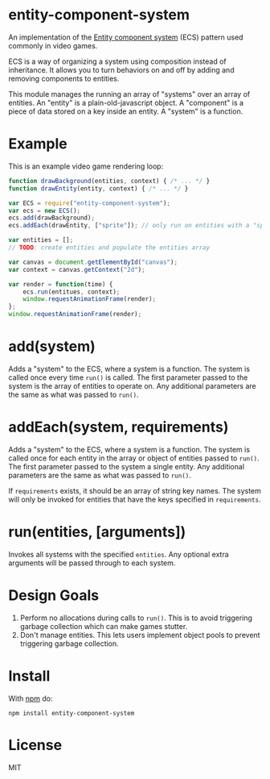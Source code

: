 # entity-component-system

An implementation of the [Entity component system](https://en.wikipedia.org/wiki/Entity_component_system) (ECS) pattern used commonly in video games.

ECS is a way of organizing a system using composition instead of inheritance. It allows you to turn behaviors on and off by adding and removing components to entities.

This module manages the running an array of "systems" over an array of entities. 
An "entity" is a plain-old-javascript object.
A "component" is a piece of data stored on a key inside an entity.
A "system" is a function.

# Example

This is an example video game rendering loop:

```javascript
function drawBackground(entities, context) { /* ... */ }
function drawEntity(entity, context) { /* ... */ }

var ECS = require("entity-component-system");
var ecs = new ECS();
ecs.add(drawBackground);
ecs.addEach(drawEntity, ["sprite"]); // only run on entities with a "sprite" component

var entities = [];
// TODO: create entities and populate the entities array

var canvas = document.getElementById("canvas");
var context = canvas.getContext("2d");

var render = function(time) {
	ecs.run(entitues, context);
	window.requestAnimationFrame(render);
};
window.requestAnimationFrame(render);
```

# add(system)

Adds a "system" to the ECS, where a system is a function.
The system is called once every time `run()` is called.
The first parameter passed to the system is the array of entities to operate on.
Any additional parameters are the same as what was passed to `run()`.

# addEach(system, requirements)

Adds a "system" to the ECS, where a system is a function.
The system is called once for each entity in the array or object of entities passed to `run()`.
The first parameter passed to the system a single entity.
Any additional parameters are the same as what was passed to `run()`.

If `requirements` exists, it should be an array of string key names.
The system will only be invoked for entities that have the keys specified in `requirements`.

# run(entities, [arguments])

Invokes all systems with the specified `entities`. Any optional extra arguments will be passed through to each system.

# Design Goals

1. Perform no allocations during calls to `run()`. This is to avoid triggering garbage collection which can make games stutter.
2. Don't manage entities. This lets users implement object pools to prevent triggering garbage collection.

# Install

With [npm](https://www.npmjs.com/) do:

```
npm install entity-component-system
```

# License

MIT

